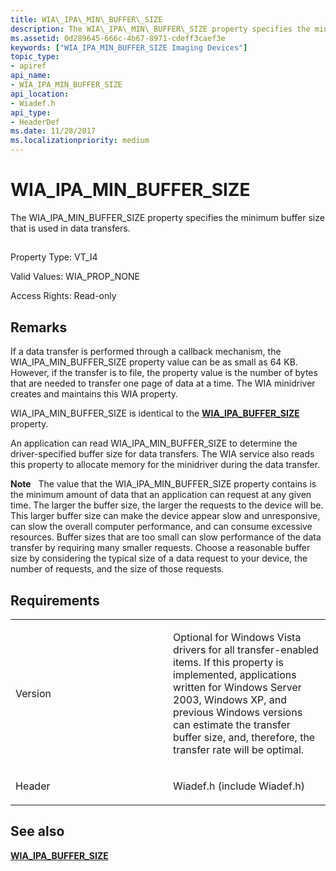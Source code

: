 ```yaml
---
title: WIA\_IPA\_MIN\_BUFFER\_SIZE
description: The WIA\_IPA\_MIN\_BUFFER\_SIZE property specifies the minimum buffer size that is used in data transfers.
ms.assetid: 0d289645-666c-4b67-8971-cdeff3caef3e
keywords: ["WIA_IPA_MIN_BUFFER_SIZE Imaging Devices"]
topic_type:
- apiref
api_name:
- WIA_IPA_MIN_BUFFER_SIZE
api_location:
- Wiadef.h
api_type:
- HeaderDef
ms.date: 11/28/2017
ms.localizationpriority: medium
---
```


# WIA\_IPA\_MIN\_BUFFER\_SIZE


The WIA\_IPA\_MIN\_BUFFER\_SIZE property specifies the minimum buffer size that is used in data transfers.

## <span id="ddk_wia_ipa_min_buffer_size_si"></span><span id="DDK_WIA_IPA_MIN_BUFFER_SIZE_SI"></span>


Property Type: VT\_I4

Valid Values: WIA\_PROP\_NONE

Access Rights: Read-only

Remarks
-------

If a data transfer is performed through a callback mechanism, the WIA\_IPA\_MIN\_BUFFER\_SIZE property value can be as small as 64 KB. However, if the transfer is to file, the property value is the number of bytes that are needed to transfer one page of data at a time. The WIA minidriver creates and maintains this WIA property.

WIA\_IPA\_MIN\_BUFFER\_SIZE is identical to the [**WIA\_IPA\_BUFFER\_SIZE**](wia-ipa-buffer-size.md) property.

An application can read WIA\_IPA\_MIN\_BUFFER\_SIZE to determine the driver-specified buffer size for data transfers. The WIA service also reads this property to allocate memory for the minidriver during the data transfer.

**Note**   The value that the WIA\_IPA\_MIN\_BUFFER\_SIZE property contains is the minimum amount of data that an application can request at any given time. The larger the buffer size, the larger the requests to the device will be. This larger buffer size can make the device appear slow and unresponsive, can slow the overall computer performance, and can consume excessive resources. Buffer sizes that are too small can slow performance of the data transfer by requiring many smaller requests. Choose a reasonable buffer size by considering the typical size of a data request to your device, the number of requests, and the size of those requests.

 

Requirements
------------

<table>
<colgroup>
<col width="50%" />
<col width="50%" />
</colgroup>
<tbody>
<tr class="odd">
<td><p>Version</p></td>
<td><p>Optional for Windows Vista drivers for all transfer-enabled items. If this property is implemented, applications written for Windows Server 2003, Windows XP, and previous Windows versions can estimate the transfer buffer size, and, therefore, the transfer rate will be optimal.</p></td>
</tr>
<tr class="even">
<td><p>Header</p></td>
<td>Wiadef.h (include Wiadef.h)</td>
</tr>
</tbody>
</table>

## See also


[**WIA\_IPA\_BUFFER\_SIZE**](wia-ipa-buffer-size.md)

 

 






